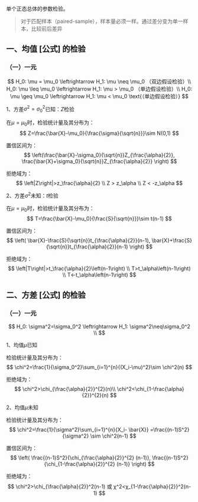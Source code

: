 









单个正态总体的参数检验。

> 对于匹配样本（paired-sample），样本量必须一样。通过差分变为单一样本，比较前后差异


## 一、均值 [公式] 的检验

### （一）一元

$$
H_0: \mu = \mu_0 \leftrightarrow  	H_1: \mu \neq  \mu_0 （双边假设检验）\\ 	
H_0: \mu \leq \mu_0 \leftrightarrow  	H_1: \mu > \mu_0 （单边假设检验）\\ 	
H_0: \mu \geq \mu_0 \leftrightarrow  	H_1: \mu < \mu_0 \text{（单边假设检验）}
$$

1、方差$\sigma^2 = \sigma^2_0$已知：$Z$检验

在$\mu = \mu_0$时，检验统计量及其分布为：
$$
Z=\frac{\bar{X}-\mu_0}{\frac{\sigma}{\sqrt{n}}}\sim N(0,1)
$$

置信区间为：
$$
\left(\frac{\bar{X}-\sigma_0}{\sqrt{n}}Z_{\frac{\alpha}{2}}, \frac{\bar{X}+\sigma_0}{\sqrt{n}}Z_{\frac{\alpha}{2}} \right)
$$

拒绝域为：
$$
\left|Z\right|>z_\frac{\alpha}{2}
\\ Z >  z_\alpha
\\ Z < -z_\alpha
$$

2、方差$\sigma^2$未知：$t$检验

在$\mu = \mu_0$时，检验统计量及其分布为：
$$
T=\frac{\bar{X}-\mu_0}{\frac{S}{\sqrt{n}}}\sim t(n-1)
$$

置信区间为：
$$
\left( \bar{X}-\frac{S}{\sqrt{n}}t_{\frac{\alpha}{2}}(n-1), \bar{X}+\frac{S}{\sqrt{n}}t_{\frac{\alpha}{2}}(n-1) \right)
$$

拒绝域为：
$$
\left|T\right|>t_\frac{\alpha}{2}\left(n-1\right) \\ T>t_\alpha\left(n-1\right) \\ T<-t_\alpha\left(n-1\right)
$$

## 二、方差 [公式] 的检验

### （一）一元

$$
H_0: \sigma^2=\sigma_0^2 \leftrightarrow H_1: \sigma^2\neq\sigma_0^2 \\
$$

1、均值$\mu$已知

检验统计量及其分布为：
$$
\chi^2=\frac{1}{\sigma_0^2}\sum_{i=1}^{n}{(X_i-\mu)^2}\sim \chi^2(n)
$$

拒绝域为：
$$
\chi^2>\chi_{\frac{\alpha}{2}}^{2}(n)\\ \chi^2<\chi_{1-\frac{\alpha}{2}}^{2}(n)
$$

2、均值$\mu$未知

检验统计量及其分布为：
$$
\chi^2=\frac{1}{\sigma^2}\sum_{i=1}^{n}{X_i- \bar{X}} =\frac{(n-1)S^2}{\sigma^2} \sim \chi^2(n-1)
$$

置信区间为：
$$
\left( \frac{(n-1)S^2}{\chi_{\frac{\alpha}{2}}^{2} (n-1)}, \frac{(n-1)S^2}{\chi_{1-\frac{\alpha}{2}}^{2} (n-1)} \right)
$$

拒绝域为：
$$
\chi^2>\chi_{\frac{\alpha}{2}}^2(n-1) 或 χ^2<χ_{1-\frac{\alpha}{2}}^2(n-1) 
$$











